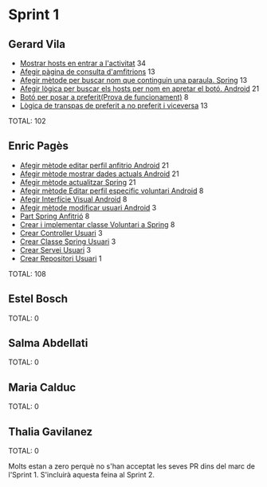 # Sprint 1
## Gerard Vila 
* [Mostrar hosts en entrar a l'activitat](https://pds21-6c.youtrack.cloud/issue/P216C-101) 34
* [Afegir pàgina de consulta d'amfitrions](https://pds21-6c.youtrack.cloud/issue/P216C-75) 13
* [Afegir mètode per buscar nom que continguin una paraula. Spring](https://pds21-6c.youtrack.cloud/issue/P216C-81) 13
* [Afegir lògica per buscar els hosts per nom en apretar el botó. Android](https://pds21-6c.youtrack.cloud/issue/P216C-102) 21
* [Botó per posar a preferit(Prova de funcionament)](https://pds21-6c.youtrack.cloud/issue/P216C-82) 8
* [Lògica de transpas de preferit a no preferit i viceversa](https://pds21-6c.youtrack.cloud/issue/P216C-59) 13

TOTAL: 102

## Enric Pagès 
* [Afegir mètode editar perfil anfitrio Android](https://pds21-6c.youtrack.cloud/issue/P216C-85) 21
* [Afegir mètode mostrar dades actuals Android](https://pds21-6c.youtrack.cloud/issue/P216C-122) 21
* [Afegir mètode actualitzar Spring](https://pds21-6c.youtrack.cloud/issue/P216C-88) 21
* [Afegir mètode Editar perfil especific voluntari Android](https://pds21-6c.youtrack.cloud/issue/P216C-87) 8
* [Afegir Interfície Visual Android](https://pds21-6c.youtrack.cloud/issue/P216C-114) 8
* [Afegir mètode modificar usuari Android](https://pds21-6c.youtrack.cloud/issue/P216C-123) 3
* [Part Spring Anfitrió](https://pds21-6c.youtrack.cloud/issue/P216C-106) 8
* [Crear i implementar classe Voluntari a Spring](https://pds21-6c.youtrack.cloud/issue/P216C-112) 8
* [Crear Controller Usuari](https://pds21-6c.youtrack.cloud/issue/P216C-118) 3 
* [Crear Classe Spring Usuari](https://pds21-6c.youtrack.cloud/issue/P216C-116) 3
* [Crear Servei Usuari](https://pds21-6c.youtrack.cloud/issue/P216C-117) 3
* [Crear Repositori Usuari](https://pds21-6c.youtrack.cloud/issue/P216C-119) 1

TOTAL: 108

## Estel Bosch

TOTAL: 0

## Salma Abdellati

TOTAL: 0

## Maria Calduc

TOTAL: 0

## Thalia Gavilanez

TOTAL: 0

Molts estan a zero perquè no s'han acceptat les seves PR dins del marc de l'Sprint 1. S'incluirà aquesta feina al Sprint 2. 